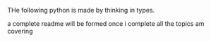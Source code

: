 THe following python is made by thinking in types.

a complete readme will be formed once i complete all the topics am covering